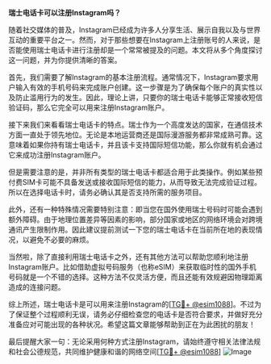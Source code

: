 **瑞士电话卡可以注册Instagram吗？**

随着社交媒体的普及，Instagram已经成为许多人分享生活、展示自我以及与世界互动的重要平台之一。然而，对于那些想要在Instagram上注册账号的人来说，是否能使用瑞士电话卡进行注册却是一个常常被提及的问题。本文将从多个角度探讨这一问题，并为你提供清晰的答案。

首先，我们需要了解Instagram的基本注册流程。通常情况下，Instagram要求用户输入有效的手机号码来完成账户创建。这一步骤是为了确保每个账户的真实性以及防止滥用行为的发生。因此，理论上讲，只要你的瑞士电话卡能够正常接收短信验证码，那么它完全可以用来注册Instagram账户。

接下来我们来看看瑞士电话卡的特点。瑞士作为一个高度发达的国家，在通信技术方面一直处于领先地位。无论是本地运营商还是国际漫游服务都非常成熟可靠。这意味着如果你持有瑞士电话卡，并且该卡支持国际短信功能，那么你就有机会通过它来成功注册Instagram账户。

但是需要注意的是，并非所有类型的瑞士电话卡都适合用于此类操作。例如某些预付费SIM卡可能不具备发送或接收国际短信的能力，从而导致无法完成验证过程。所以在选择电话卡时，请务必确认其是否支持所需的服务项目。

此外，还有一种特殊情况需要特别注意：即当您在国外使用瑞士号码时可能会遇到额外障碍。由于地理位置差异等因素的影响，部分国家或地区的网络环境会对跨境通讯产生限制作用。因此建议提前测试一下您的瑞士电话卡在当前所在地的表现情况，以避免不必要的麻烦。

当然啦，除了直接利用瑞士电话卡之外，还有其他方法可以帮助您顺利地注册Instagram账户。比如借助虚拟号码服务（也称eSIM）来获取临时性的国外手机号码就是一个不错的选择。这种方法不仅灵活方便，而且还能有效规避因物理距离造成的连接问题。

综上所述，瑞士电话卡是可以用来注册Instagram的[[TG💪+ @esim1088](https://t.me/s/esim1088)]。不过为了保证整个过程顺利无误，请务必仔细检查您的电话卡是否符合要求，并做好充分准备应对可能出现的各种状况。希望这篇文章能够帮助到正在为此困扰的朋友！

最后提醒大家一句：无论采用何种方式注册Instagram，请始终遵守相关法律法规和社会公德规范，共同维护健康和谐的网络空间[[TG💪+ @esim1088](https://t.me/s/esim1088)] ![Image](https://i.postimg.cc/4NQfJmqS/Snipaste-2025-05-13-00-14-12.png)